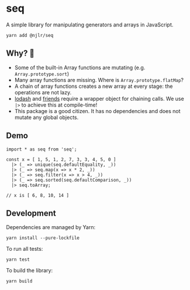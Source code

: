 # seq

A simple library for manipulating generators and arrays in JavaScript. 

```
yarn add @njlr/seq
```


## Why? 🤔

 * Some of the built-in Array functions are mutating (e.g. `Array.prototype.sort`)
 * Many array functions are missing. Where is `Array.prototype.flatMap`?
 * A chain of array functions creates a new array at every stage: the operations are not lazy. 
 * [lodash](https://lodash.com/) and [friends](https://github.com/jussi-kalliokoski/trine) require a wrapper object for chaining calls. We use `|>` to achieve this at compile-time! 
 * This package is a good citizen. It has no dependencies and does not mutate any global objects. 


## Demo

```javascript=
import * as seq from 'seq';

const x = [ 1, 5, 1, 2, 7, 3, 3, 4, 5, 0 ] 
  |> (_ => unique(seq.defaultEquality, _))
  |> (_ => seq.map(x => x * 2, _))
  |> (_ => seq.filter(x => x > 4, _))
  |> (_ => seq.sorted(seq.defaultComparison, _))
  |> seq.toArray;

// x is [ 6, 8, 10, 14 ]
```


## Development

Dependencies are managed by Yarn: 

```bash=
yarn install --pure-lockfile
```

To run all tests:

```bash=
yarn test
```

To build the library:

```bash=
yarn build
```
